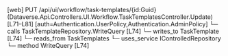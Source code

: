 [web] PUT /api/ui/workflow/task-templates/{id:Guid}  (Dataverse.Api.Controllers.UI.Workflow.TaskTemplatesController.Update)  [L71–L81] [auth=Authentication.UserPolicy,Authentication.AdminPolicy]
  └─ calls TaskTemplateRepository.WriteQuery [L74]
  └─ writes_to TaskTemplate [L74]
    └─ reads_from TaskTemplates
  └─ uses_service IControlledRepository<TaskTemplate>
    └─ method WriteQuery [L74]

